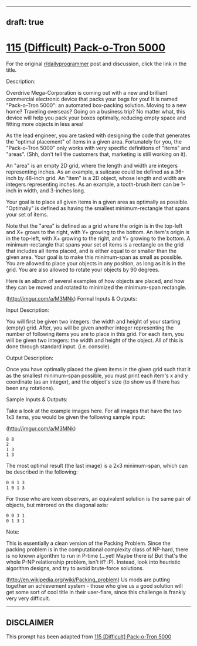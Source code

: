 ---
draft: true
----

# [115 (Difficult) Pack-o-Tron 5000](https://www.reddit.com/r/dailyprogrammer/comments/15uohz/122013_challenge_115_difficult_packotron_5000/)

For the original [r/dailyprogrammer](https://www.reddit.com/r/dailyprogrammer/) post and discussion, click the link in the title.

Description:

Overdrive Mega-Corporation is coming out with a new and brilliant commercial electronic device that packs your bags for you! It is named "Pack-o-Tron 5000": an automated box-packing solution. Moving to a new home? Traveling overseas? Going on a business trip? No matter what, this device will help you pack your boxes optimally, reducing empty space and fitting more objects in less area!

As the lead engineer, you are tasked with designing the code that generates the "optimal placement" of items in a given area. Fortunately for you, the "Pack-o-Tron 5000" only works with very specific definitions of "items" and "areas". (Shh, don't tell the customers that, marketing is still working on it).

An "area" is an empty 2D grid, where the length and width are integers representing inches. As an example, a suitcase could be defined as a 36-inch by 48-inch grid. An "item" is a 2D object, whose length and width are integers representing inches. As an example, a tooth-brush item can be 1-inch in width, and 3-inches long.

Your goal is to place all given items in a given area as optimally as possible. "Optimally" is defined as having the smallest minimum-rectangle that spans your set of items.

Note that the "area" is defined as a grid where the origin is in the top-left and X+ grows to the right, with Y+ growing to the bottom. An item's origin is in the top-left, with X+ growing to the right, and Y+ growing to the bottom. A minimum-rectangle that spans your set of items is a rectangle on the grid that includes all items placed, and is either equal to or smaller than the given area. Your goal is to make this minimum-span as small as possible. You are allowed to place your objects in any position, as long as it is in the grid. You are also allowed to rotate your objects by 90 degrees.

Here is an album of several examples of how objects are placed, and how they can be moved and rotated to minimized the minimum-span rectangle.

(http://imgur.com/a/M3MNk)
Formal Inputs & Outputs:

Input Description:

You will first be given two integers: the width and height of your starting (empty) grid. After, you will be given another integer representing the number of following items you are to place in this grid. For each item, you will be given two integers: the width and height of the object. All of this is done through standard input. (i.e. console).

Output Description:

Once you have optimally placed the given items in the given grid such that it as the smallest minimum-span possible, you must print each item's x and y coordinate (as an integer), and the object's size (to show us if there has been any rotations).

Sample Inputs & Outputs:

Take a look at the example images here. For all images that have the two 1x3 items, you would be given the following sample input:

(http://imgur.com/a/M3MNk)

```
8 8
2
1 3
1 3
```
The most optimal result (the last image) is a 2x3 minimum-span, which can be described in the following:


```
0 0 1 3
1 0 1 3
```
For those who are keen observers, an equivalent solution is the same pair of objects, but mirrored on the diagonal axis:


```
0 0 3 1
0 1 3 1
```
Note:

This is essentially a clean version of the Packing Problem. Since the packing problem is in the computational complexity class of NP-hard, there is no known algorithm to run in P-time (...yet! Maybe there is! But that's the whole P-NP relationship problem, isn't it? :P). Instead, look into heuristic algorithm designs, and try to avoid brute-force solutions.

(http://en.wikipedia.org/wiki/Packing_problem)
Us mods are putting together an achievement system - those who give us a good solution will get some sort of cool title in their user-flare, since this challenge is frankly very very difficult.


----
## **DISCLAIMER**
This prompt has been adapted from [115 [Difficult] Pack-o-Tron 5000](https://www.reddit.com/r/dailyprogrammer/comments/15uohz/122013_challenge_115_difficult_packotron_5000/
)
